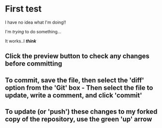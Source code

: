 # First test

I have no idea what I'm doing!!

I'm *trying* to do something...

It works..I ***think***

## Click the preview button to check any changes before committing

## To commit, save the file, then select the 'diff' option from the 'Git' box - Then select the file to update, write a comment, and click 'commit'

## To update (or 'push') these changes to my forked copy of the repository, use the green 'up' arrow
